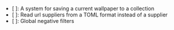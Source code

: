 - [ ]: A system for saving a current wallpaper to a collection
- [ ]: Read url suppliers from a TOML format instead of a supplier
- [ ]: Global negative filters